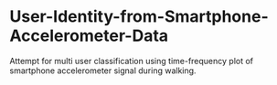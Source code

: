 # User-Identity-from-Smartphone-Accelerometer-Data

Attempt for multi user classification using time-frequency plot of smartphone accelerometer signal during walking.
